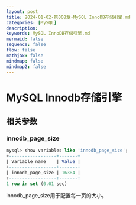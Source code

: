 ```yaml
---
layout: post
title: 2024-01-02-第008章-MySQL InnoDB存储引擎.md
categories: [MySQL]
description: 
keywords: MySQL InnoDB存储引擎.md
mermaid: false
sequence: false
flow: false
mathjax: false
mindmap: false
mindmap2: false
---
```

# MySQL Innodb存储引擎

## 相关参数

### innodb_page_size

```sql
mysql> show variables like 'innodb_page_size';
+------------------+-------+
| Variable_name    | Value |
+------------------+-------+
| innodb_page_size | 16384 |
+------------------+-------+
1 row in set (0.01 sec)
```



innodb_page_size用于配置每一页的大小。